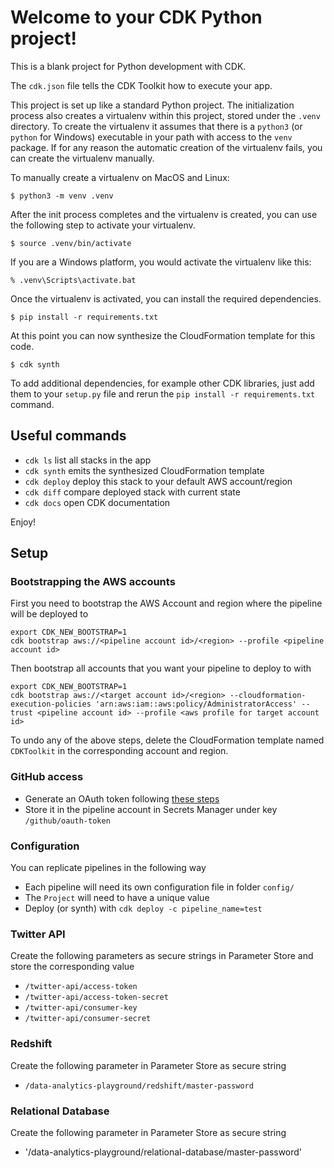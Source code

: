 # Welcome to your CDK Python project!

This is a blank project for Python development with CDK.

The `cdk.json` file tells the CDK Toolkit how to execute your app.

This project is set up like a standard Python project.  The initialization
process also creates a virtualenv within this project, stored under the `.venv`
directory.  To create the virtualenv it assumes that there is a `python3`
(or `python` for Windows) executable in your path with access to the `venv`
package. If for any reason the automatic creation of the virtualenv fails,
you can create the virtualenv manually.

To manually create a virtualenv on MacOS and Linux:

```
$ python3 -m venv .venv
```

After the init process completes and the virtualenv is created, you can use the following
step to activate your virtualenv.

```
$ source .venv/bin/activate
```

If you are a Windows platform, you would activate the virtualenv like this:

```
% .venv\Scripts\activate.bat
```

Once the virtualenv is activated, you can install the required dependencies.

```
$ pip install -r requirements.txt
```

At this point you can now synthesize the CloudFormation template for this code.

```
$ cdk synth
```

To add additional dependencies, for example other CDK libraries, just add
them to your `setup.py` file and rerun the `pip install -r requirements.txt`
command.

## Useful commands

 * `cdk ls`          list all stacks in the app
 * `cdk synth`       emits the synthesized CloudFormation template
 * `cdk deploy`      deploy this stack to your default AWS account/region
 * `cdk diff`        compare deployed stack with current state
 * `cdk docs`        open CDK documentation

Enjoy!

## Setup

### Bootstrapping the AWS accounts

First you need to bootstrap the AWS Account and region where the pipeline will be deployed to

```
export CDK_NEW_BOOTSTRAP=1
cdk bootstrap aws://<pipeline account id>/<region> --profile <pipeline account id>
```

Then bootstrap all accounts that you want your pipeline to deploy to with

```
export CDK_NEW_BOOTSTRAP=1
cdk bootstrap aws://<target account id>/<region> --cloudformation-execution-policies 'arn:aws:iam::aws:policy/AdministratorAccess' --trust <pipeline account id> --profile <aws profile for target account id>
```

To undo any of the above steps, delete the CloudFormation template named `CDKToolkit` in the corresponding account and region.

### GitHub access

- Generate an OAuth token following [these steps](https://docs.aws.amazon.com/codepipeline/latest/userguide/appendix-github-oauth.html#action-reference-GitHub-auth)
- Store it in the pipeline account in Secrets Manager under key `/github/oauth-token`

### Configuration

You can replicate pipelines in the following way

- Each pipeline will need its own configuration file in folder `config/`
- The `Project` will need to have a unique value
- Deploy (or synth) with `cdk deploy -c pipeline_name=test`

### Twitter API

Create the following parameters as secure strings in Parameter Store and store the corresponding value

- `/twitter-api/access-token`
- `/twitter-api/access-token-secret`
- `/twitter-api/consumer-key`
- `/twitter-api/consumer-secret`

### Redshift

Create the following parameter in Parameter Store as secure string

- `/data-analytics-playground/redshift/master-password`

### Relational Database

Create the following parameter in Parameter Store as secure string

- '/data-analytics-playground/relational-database/master-password'

